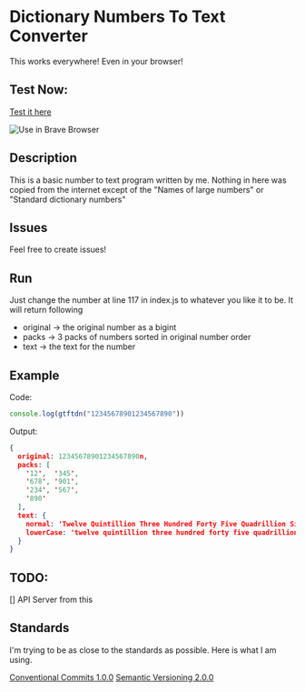 # Dictionary Numbers To Text Converter

This works everywhere!
Even in your browser!

## Test Now:
[Test it here](https://hypnotist1148.github.io/dicttoj/)

![Use in Brave Browser](docs/assets/images/useInBrowser.PNG?raw=true "Using index.js's code in braves console, it works!")

## Description

This is a basic number to text program written by me.
Nothing in here was copied from the internet except of the "Names of large numbers" or "Standard dictionary numbers"

## Issues

Feel free to create issues!

## Run

Just change the number at line 117 in index.js to whatever you like it to be.
It will return following

* original -> the original number as a bigint
* packs -> 3 packs of numbers sorted in original number order
* text -> the text for the number

## Example

Code:
```javascript
console.log(gtftdn("12345678901234567890"))
```

Output:
```json
{
  original: 12345678901234567890n,
  packs: [
    '12',  '345',
    '678', '901',
    '234', '567',
    '890'
  ],
  text: {
    normal: 'Twelve Quintillion Three Hundred Forty Five Quadrillion Six Hundred Seventy Eight Trillion Nine Hundred One Billion Two Hundred Thirty Four Million Five Hundred Sixty Seven Thousand Eight Hundred Ninety',
    lowerCase: 'twelve quintillion three hundred forty five quadrillion six hundred seventy eight trillion nine hundred one billion two hundred thirty four million five hundred sixty seven thousand eight hundred ninety'
  }
}
```

## TODO:

[] API Server from this

## Standards

I'm trying to be as close to the standards as possible.
Here is what I am using.

[Conventional Commits 1.0.0](https://www.conventionalcommits.org/en/v1.0.0/)
[Semantic Versioning 2.0.0](https://semver.org/lang/de/)
